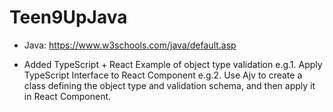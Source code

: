 # Teen9UpJava
* Java: https://www.w3schools.com/java/default.asp

* Added TypeScript + React Example of object type validation
e.g.1. Apply TypeScript Interface to React Component
e.g.2. Use Ajv to create a class defining the object type and validation schema, and then apply it in React Component.  

